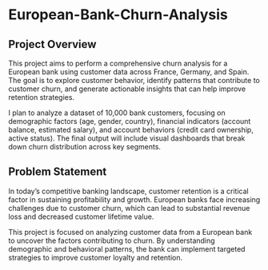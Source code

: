 # European-Bank-Churn-Analysis

##  Project Overview
This project aims to perform a comprehensive churn analysis for a European bank using customer data across France, Germany, and Spain. The goal is to explore customer behavior, identify patterns that contribute to customer churn, and generate actionable insights that can help improve retention strategies.

I plan to analyze a dataset of 10,000 bank customers, focusing on demographic factors (age, gender, country), financial indicators (account balance, estimated salary), and account behaviors (credit card ownership, active status). The final output will include visual dashboards that break down churn distribution across key segments.

## Problem Statement
In today’s competitive banking landscape, customer retention is a critical factor in sustaining profitability and growth. European banks face increasing challenges due to customer churn, which can lead to substantial revenue loss and decreased customer lifetime value.

This project is focused on analyzing customer data from a European bank to uncover the factors contributing to churn. By understanding demographic and behavioral patterns, the bank can implement targeted strategies to improve customer loyalty and retention.
